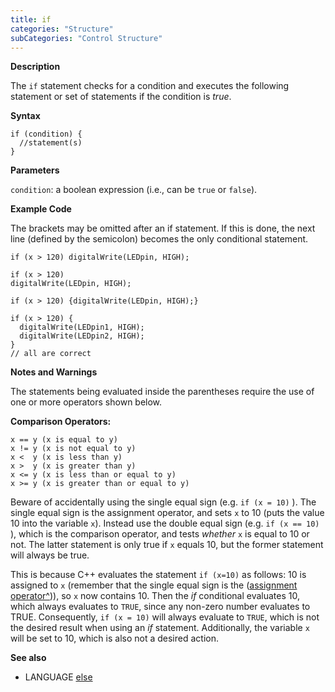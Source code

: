 ```yaml
---
title: if
categories: "Structure"
subCategories: "Control Structure"
---
```


**Description**

The `if` statement checks for a condition and executes the following
statement or set of statements if the condition is *true*.

**Syntax**

    if (condition) {
      //statement(s)
    }

**Parameters**

`condition`: a boolean expression (i.e., can be `true` or `false`).

**Example Code**

The brackets may be omitted after an if statement. If this is done, the
next line (defined by the semicolon) becomes the only conditional
statement.

    if (x > 120) digitalWrite(LEDpin, HIGH);

    if (x > 120)
    digitalWrite(LEDpin, HIGH);

    if (x > 120) {digitalWrite(LEDpin, HIGH);}

    if (x > 120) {
      digitalWrite(LEDpin1, HIGH);
      digitalWrite(LEDpin2, HIGH);
    }
    // all are correct

**Notes and Warnings**

The statements being evaluated inside the parentheses require the use of
one or more operators shown below.

**Comparison Operators:**

    x == y (x is equal to y)
    x != y (x is not equal to y)
    x <  y (x is less than y)
    x >  y (x is greater than y)
    x <= y (x is less than or equal to y)
    x >= y (x is greater than or equal to y)

Beware of accidentally using the single equal sign (e.g. `if (x = 10)`
). The single equal sign is the assignment operator, and sets `x` to 10
(puts the value 10 into the variable `x`). Instead use the double equal
sign (e.g. `if (x == 10)` ), which is the comparison operator, and tests
*whether* `x` is equal to 10 or not. The latter statement is only true
if `x` equals 10, but the former statement will always be true.

This is because C++ evaluates the statement `if (x=10)` as follows: 10
is assigned to `x` (remember that the single equal sign is the
([assignment operator^](http://arduino.cc/en/Reference/Assignment))), so
`x` now contains 10. Then the *if* conditional evaluates 10, which
always evaluates to `TRUE`, since any non-zero number evaluates to TRUE.
Consequently, `if (x = 10)` will always evaluate to `TRUE`, which is not
the desired result when using an *if* statement. Additionally, the
variable `x` will be set to 10, which is also not a desired action.

**See also**

-   LANGUAGE [else](../else)

